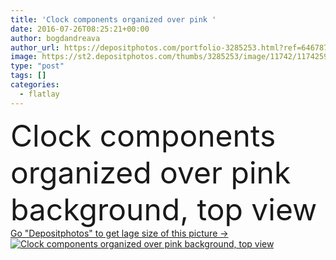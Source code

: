 ```yaml
---
title: 'Clock components organized over pink '
date: 2016-07-26T08:25:21+00:00
author: bogdandreava
author_url: https://depositphotos.com/portfolio-3285253.html?ref=64678756
image: https://st2.depositphotos.com/thumbs/3285253/image/11742/117425912/api_thumb_450.jpg?forcejpeg=true
type: "post"
tags: []
categories: 
  - flatlay
---
```

<div aling="center">
            <font size="60"> Clock components organized over pink background, top view</font>   
</div>
<div>
    <a href='https://st2.depositphotos.com/thumbs/3285253/image/11742/117425912/api_thumb_450.jpg?forcejpeg=true?ref=64678756' target=_blank > Go "Depositphotos" to get lage size of this picture ->
        <img href='https://st2.depositphotos.com/thumbs/3285253/image/11742/117425912/api_thumb_450.jpg?forcejpeg=true?ref=64678756' src='https://st2.depositphotos.com/3285253/11742/i/950/depositphotos_117425912-stock-photo-clock-components-organized-over-pink.jpg?forcejpeg=true' alt='Clock components organized over pink background, top view' >
    </a>
</div>
